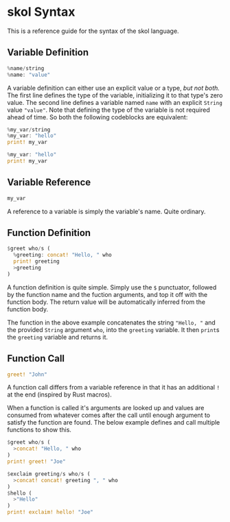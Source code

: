 # skol Syntax

This is a reference guide for the syntax of the skol language.

## Variable Definition

```rust
%name/string
%name: "value"
```

A variable definition can either use an explicit value or a type, *but not both.*
The first line defines the type of the variable, initializing it to that type's
zero value. The second line defines a variable named `name` with an explicit
`String` value `"value"`. Note that defining the type of the variable is not
required ahead of time. So both the following codeblocks are equivalent:

```rust
%my_var/string
%my_var: "hello"
print! my_var
```

```rust
%my_var: "hello"
print! my_var
```

## Variable Reference

```rust
my_var
```

A reference to a variable is simply the variable's name. Quite ordinary.

## Function Definition

```rust
$greet who/s (
  %greeting: concat! "Hello, " who
  print! greeting
  >greeting
)
```

A function definition is quite simple. Simply use the `$` punctuator, followed
by the function name and the fuction arguments, and top it off with the function
body. The return value will be automatically inferred from the function body.

The function in the above example concatenates the string `"Hello, "` and the
provided `String` argument `who`, into the `greeting` variable. It then `print`s
the `greeting` variable and returns it.

## Function Call

```rust
greet! "John"
```

A function call differs from a variable reference in that it has an additional
`!` at the end (inspired by Rust macros).

When a function is called it's arguments are looked up and values are consumed
from whatever comes after the call until enough argument to satisfy the function
are found. The below example defines and call multiple functions to show this.

```rust
$greet who/s (
  >concat! "Hello, " who
)
print! greet! "Joe"

$exclaim greeting/s who/s (
  >concat! concat! greeting ", " who
)
$hello (
  >"Hello"
)
print! exclaim! hello! "Joe"
```
